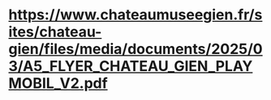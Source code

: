 # https://www.chateaumuseegien.fr/sites/chateau-gien/files/media/documents/2025/03/A5_FLYER_CHATEAU_GIEN_PLAYMOBIL_V2.pdf


